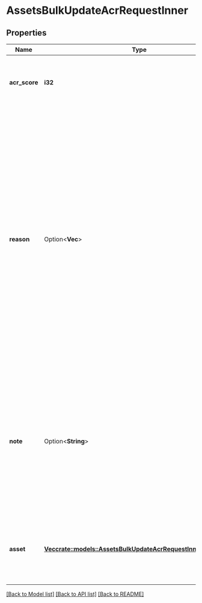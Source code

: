 # AssetsBulkUpdateAcrRequestInner

## Properties

Name | Type | Description | Notes
------------ | ------------- | ------------- | -------------
**acr_score** | **i32** | The ACR score you want to assign to the asset. The ACR must be an integer from 1 to 10. | 
**reason** | Option<**Vec<String>**> | The reasons you are updating the ACR for the assets. Supported values include:   - Business Critical  - In Scope For Compliance  - Existing Mitigation Control  - Dev only   - Key drivers does not match   - Other  This parameter corresponds to the **Overwrite Reasoning** parameter when editing an ACR in the Tenable.io Lumin user interface. For more information, see [Edit an ACR](https://docs.tenable.com/vulnerability-management/Content/Lumin/LuminEditACR.htm). | [optional]
**note** | Option<**String**> | Any notes you want to add to clarify the circumstances behind the update. This parameter corresponds to the **Note** parameter when editing an ACR in the Tenable.io Lumin user interface. For more information, see [Edit an ACR](https://docs.tenable.com/vulnerability-management/Content/Lumin/LuminEditACR.htm).   | [optional]
**asset** | [**Vec<crate::models::AssetsBulkUpdateAcrRequestInnerAssetInner>**](assets_bulk_update_acr_request_inner_asset_inner.md) | The identifiers of the assets to update to the specified ACR. At least one asset object is required in this array. | 

[[Back to Model list]](../README.md#documentation-for-models) [[Back to API list]](../README.md#documentation-for-api-endpoints) [[Back to README]](../README.md)


